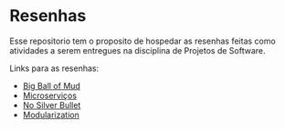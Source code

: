 # Resenhas

Esse repositorio tem o proposito de hospedar as resenhas feitas como atividades a serem entregues na disciplina de Projetos de Software.

Links para as resenhas:

-   [Big Ball of Mud](./big-ball-of-mud.md)
-   [Microserviços](./microservices.md)
-   [No Silver Bullet](./no-silver-bullet.md)
-   [Modularization](./modularization.md)
